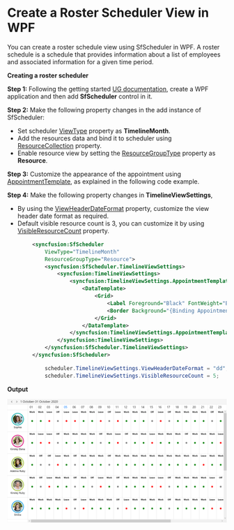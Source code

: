 # Create a Roster Scheduler View in WPF

You can create a roster schedule view using SfScheduler in WPF. A roster schedule is a schedule that provides information about a list of employees and associated information for a given time period.

**Creating a roster scheduler**

**Step 1:** Following the getting started [UG documentation](https://help.syncfusion.com/wpf/scheduler/getting-started), create a WPF application and then add **SfScheduler** control in it.

**Step 2:** Make the following property changes in the add instance of SfScheduler:

* Set scheduler [ViewType](https://help.syncfusion.com/cr/wpf/Syncfusion.UI.Xaml.Scheduler.SfScheduler.html#Syncfusion_UI_Xaml_Scheduler_SfScheduler_ViewType) property as **TimelineMonth**.
* Add the resources data and bind it to scheduler using [ResourceCollection](https://help.syncfusion.com/cr/wpf/Syncfusion.UI.Xaml.Scheduler.SfScheduler.html#Syncfusion_UI_Xaml_Scheduler_SfScheduler_ResourceCollection) property.
* Enable resource view by setting the [ResourceGroupType](https://help.syncfusion.com/cr/wpf/Syncfusion.UI.Xaml.Scheduler.SfScheduler.html#Syncfusion_UI_Xaml_Scheduler_SfScheduler_ResourceGroupType) property as **Resource**.

**Step 3:** Customize the appearance of the appointment using [AppointmentTemplate](https://help.syncfusion.com/cr/wpf/Syncfusion.UI.Xaml.Scheduler.ViewSettingsBase.html#Syncfusion_UI_Xaml_Scheduler_ViewSettingsBase_AppointmentTemplate), as explained in the following code example.

**Step 4:** Make the following property changes in **TimelineViewSettings**, 

* By using the [ViewHeaderDateFormat](https://help.syncfusion.com/cr/wpf/Syncfusion.UI.Xaml.Scheduler.TimeSlotViewSettings.html#Syncfusion_UI_Xaml_Scheduler_TimeSlotViewSettings_ViewHeaderDateFormat) property, customize the view header date format as required. 
* Default visible resource count is 3, you can customize it by using [VisibleResourceCount](https://help.syncfusion.com/cr/wpf/Syncfusion.UI.Xaml.Scheduler.ViewSettingsBase.html#Syncfusion_UI_Xaml_Scheduler_ViewSettingsBase_VisibleResourceCount) property.

``` xml 
        <syncfusion:SfScheduler 
            ViewType="TimelineMonth" 
            ResourceGroupType="Resource">
            <syncfusion:SfScheduler.TimelineViewSettings>
                <syncfusion:TimelineViewSettings>
                    <syncfusion:TimelineViewSettings.AppointmentTemplate>
                        <DataTemplate>
                            <Grid>
                                <Label Foreground="Black" FontWeight="Bold" Content="{Binding Subject}" Grid.Row="0" HorizontalContentAlignment="Center" VerticalContentAlignment="Top"/>
                                <Border Background="{Binding AppointmentBackground}" CornerRadius="5" Height="10" Width="10" HorizontalAlignment="Center" VerticalAlignment="Center" />
                            </Grid>
                        </DataTemplate>
                    </syncfusion:TimelineViewSettings.AppointmentTemplate>
                </syncfusion:TimelineViewSettings>
            </syncfusion:SfScheduler.TimelineViewSettings>
        </syncfusion:SfScheduler>
```

``` c# 
            scheduler.TimelineViewSettings.ViewHeaderDateFormat = "dd";
            scheduler.TimelineViewSettings.VisibleResourceCount = 5;
```

**Output**

![RosterSchedulerView](https://github.com/SyncfusionExamples/Create-a-roster-scheduler-view-in-wpf/blob/main/ScreenShot/wpf-roster-scheduler-view.png)



